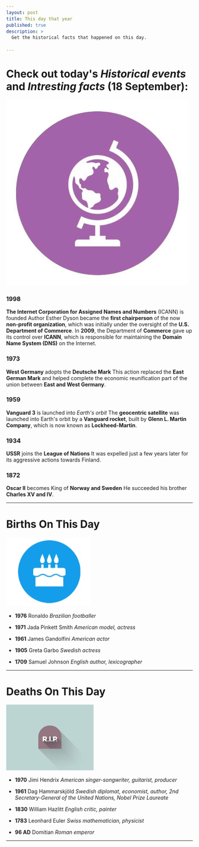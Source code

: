 ```yaml
---
layout: post
title: This day that year
published: true
description: >
  Get the historical facts that happened on this day.

---
```

# Check out today's *Historical events* and *Intresting facts* (18 September):

![Gadget](/assets/img/blog/fact.jpg)



### 1998
**The Internet Corporation for Assigned Names and Numbers** (ICANN) is founded
Author Esther Dyson became the **first chairperson** of the now **non-profit organization**, which was initially under the oversight of the **U.S. Department of Commerce**. In **2009**, the Department of **Commerce** gave up its control over **ICANN**, which is responsible for maintaining the **Domain Name System (DNS)** on the Internet.

### 1973
**West Germany** adopts the **Deutsche Mark**
This action replaced the **East German Mark** and helped complete the economic reunification part of the union between **East and West Germany**.

### 1959
**Vanguard 3** is launched into *Earth's orbit*
The **geocentric satellite** was launched into Earth's orbit by a **Vanguard rocket**, built by **Glenn L. Martin Company**, which is now known as **Lockheed-Martin**.

### 1934
**USSR** joins the **League of Nations**
It was expelled just a few years later for its aggressive actions towards Finland.

### 1872
**Oscar II** becomes King of **Norway and Sweden**
He succeeded his brother **Charles XV and IV**.

---
# Births On This Day

![Gadget](/assets/img/blog/bday.jpg)



* **1976** Ronaldo
*Brazilian footballer*

* **1971** Jada Pinkett Smith
*American model, actress*

* **1961** James Gandolfini
*American actor*

* **1905** Greta Garbo
*Swedish actress*

* **1709** Samuel Johnson
*English author, lexicographer*

---

# Deaths On This Day

![Gadget](/assets/img/blog/rip.jpg)

* **1970** Jimi Hendrix
*American singer-songwriter, guitarist, producer*

* **1961** Dag Hammarskjöld
*Swedish diplomat, economist, author, 2nd Secretary-General of the United Nations, Nobel Prize Laureate*

* **1830** William Hazlitt
*English critic, painter*

* **1783** Leonhard Euler
*Swiss mathematician, physicist*

* **96 AD** Domitian
*Roman emperor*
---
